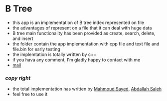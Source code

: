 # B Tree
- this app is an implementation of  B tree index represented on file 
- the advantages of represent on a file that it can deal with huge data
- B tree main functionality has been provided as create, search, delete, and insert
- the folder contain the app implementation with cpp file and text file and file.bin for early testing
- the implemtation is totally written by c++
- if you hava any comment, I'm gladly happy to contact with me
- [mail](mahmoudsayed1332002@gmail.com "send mail")
### _copy right_ 
- the total implementation has written by [Mahmoud Sayed](https://github.com/MahmoudSayedA),  [Abdallah Saleh](abdallahsalh2@hmail.com)
- feel free to use it 
